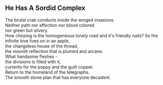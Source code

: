 He Has A Sordid Complex
-----------------------
The brutal crab conducts inside the winged invasions.  
Neither path nor affection nor blood colored  
nor green but silvery.  
How chirping is the homogeneous lonely road and it's friendly nails? So the infinite love lives on in an apple,  
the changeless house of the thread,  
the moonlit reflection that is plumed and arcane.  
What handsome fleshes -  
the divisions is filled with it,  
currents for the poppy and the guilt copper.  
Return to the homeland of the telegraphs.  
The smooth stone plan that has everyone decadent.  
